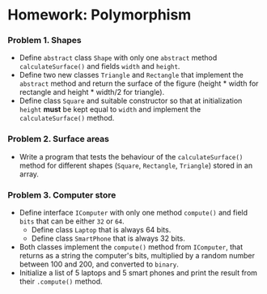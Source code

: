 Homework: Polymorphism
===================================

### Problem 1. Shapes
*	Define `abstract` class `Shape` with only one `abstract` method `calculateSurface()` and fields `width` and `height`.
*	Define two new classes `Triangle` and `Rectangle` that implement the `abstract` method and return the surface of the figure (height * width for rectangle and height * width/2 for triangle).
*	Define class `Square` and suitable constructor so that at initialization `height` **must** be kept equal to `width` and implement the `calculateSurface()` method.

### Problem 2. Surface areas
* Write a program that tests the behaviour of the `calculateSurface()` method for different shapes (`Square`, `Rectangle`, `Triangle`) stored in an array.

### Problem 3. Computer store
*	Define interface `IComputer` with only one method `compute()` and field `bits` that can be either `32` or `64`.
	*	Define class `Laptop` that is always 64 bits.
	*	Define class `SmartPhone` that is always 32 bits.
*	Both classes implement the `compute()` method from `IComputer`, that returns as a string the computer's bits, multiplied by a random number between 100 and 200, and converted to `binary`.
*	Initialize a list of 5 laptops and 5 smart phones and print the result from their  `.compute()` method.